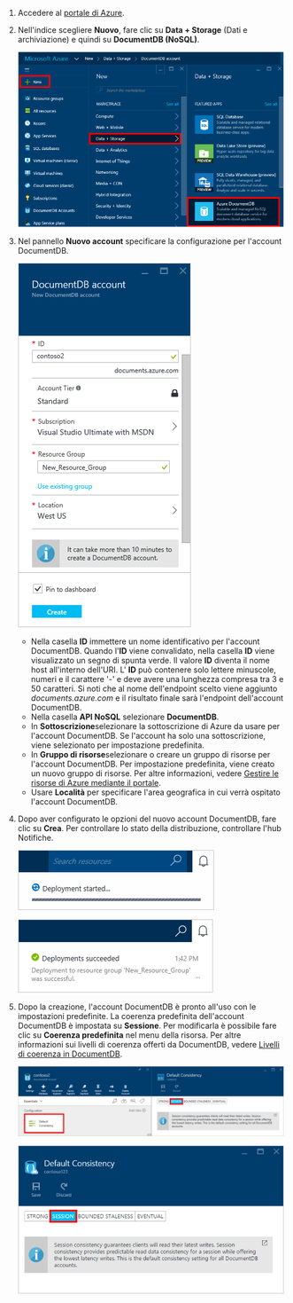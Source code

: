 1. Accedere al [portale di Azure](https://portal.azure.com/).
2. Nell'indice scegliere **Nuovo**, fare clic su **Data + Storage** (Dati e archiviazione) e quindi su **DocumentDB (NoSQL)**.
   
   ![Screenshot del portale di Azure, in cui sono evidenziati More Services (Altri servizi) e DocumentDB (NoSQL)](./media/documentdb-create-dbaccount/create-nosql-db-databases-json-tutorial-1.png)  
3. Nel pannello **Nuovo account** specificare la configurazione per l'account DocumentDB.
   
    ![Screenshot del pannello Nuovo DocumentDB](./media/documentdb-create-dbaccount/create-nosql-db-databases-json-tutorial-2.png)
   
   * Nella casella **ID** immettere un nome identificativo per l'account DocumentDB.  Quando l'**ID** viene convalidato, nella casella **ID** viene visualizzato un segno di spunta verde. Il valore **ID** diventa il nome host all'interno dell'URI. L' **ID** può contenere solo lettere minuscole, numeri e il carattere '-' e deve avere una lunghezza compresa tra 3 e 50 caratteri. Si noti che al nome dell'endpoint scelto viene aggiunto *documents.azure.com* e il risultato finale sarà l'endpoint dell'account DocumentDB.
   * Nella casella **API NoSQL** selezionare **DocumentDB**.  
   * In **Sottoscrizione**selezionare la sottoscrizione di Azure da usare per l'account DocumentDB. Se l'account ha solo una sottoscrizione, viene selezionato per impostazione predefinita.
   * In **Gruppo di risorse**selezionare o creare un gruppo di risorse per l'account DocumentDB.  Per impostazione predefinita, viene creato un nuovo gruppo di risorse. Per altre informazioni, vedere [Gestire le risorse di Azure mediante il portale](../articles/azure-portal/resource-group-portal.md).
   * Usare **Località** per specificare l'area geografica in cui verrà ospitato l'account DocumentDB. 
4. Dopo aver configurato le opzioni del nuovo account DocumentDB, fare clic su **Crea**. Per controllare lo stato della distribuzione, controllare l'hub Notifiche.  
   
   ![Creare database in modo rapido: screenshot dell'hub Notifiche, che mostra l'account DocumentDB mentre viene creato](./media/documentdb-create-dbaccount/create-nosql-db-databases-json-tutorial-4.png)  
   
   ![Screenshot dell'hub Notifiche, che mostra che l'account DocumentDB è stato creato correttamente e distribuito a un gruppo di risorse: notifica del servizio di creazione database online](./media/documentdb-create-dbaccount/create-nosql-db-databases-json-tutorial-5.png)
5. Dopo la creazione, l'account DocumentDB è pronto all'uso con le impostazioni predefinite. La coerenza predefinita dell'account DocumentDB è impostata su **Sessione**.  Per modificarla è possibile fare clic su **Coerenza predefinita** nel menu della risorsa. Per altre informazioni sui livelli di coerenza offerti da DocumentDB, vedere [Livelli di coerenza in DocumentDB](../articles/documentdb/documentdb-consistency-levels.md).
   
   ![Screenshot del pannello Gruppo di risorse: inizio dello sviluppo dell'applicazione](./media/documentdb-create-dbaccount/create-nosql-db-databases-json-tutorial-6.png)  
   
   ![Screenshot del pannello del livello di coerenza: coerenza di sessione](./media/documentdb-create-dbaccount/create-nosql-db-databases-json-tutorial-7.png)  

[Come creare un account DocumentDB]: #Howto
[Passaggi successivi]: #NextSteps
[documentdb-manage]:../articles/documentdb/documentdb-manage.md


<!--HONumber=Nov16_HO2-->


